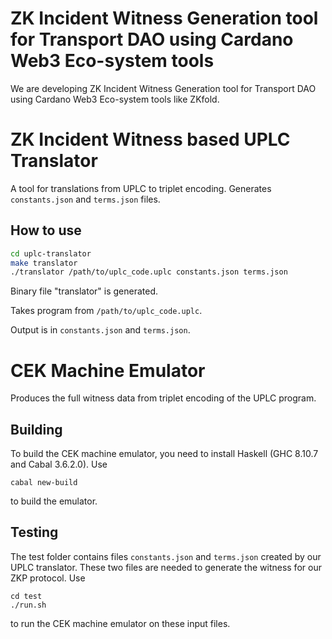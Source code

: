 # ZK Incident Witness Generation tool for Transport DAO using Cardano Web3 Eco-system tools

We are developing ZK Incident Witness Generation tool for Transport DAO using Cardano Web3 Eco-system tools like ZKfold.

# ZK Incident Witness based UPLC Translator

A tool for translations from UPLC to triplet encoding. Generates `constants.json` and `terms.json` files.

## How to use

```bash
cd uplc-translator
make translator
./translator /path/to/uplc_code.uplc constants.json terms.json
```

Binary file "translator" is generated.

Takes program from `/path/to/uplc_code.uplc`.

Output is in `constants.json` and `terms.json`.

# CEK Machine Emulator

Produces the full witness data from triplet encoding of the UPLC program.

## Building

To build the CEK machine emulator, you need to install Haskell (GHC 8.10.7 and Cabal 3.6.2.0). Use
```console
cabal new-build
```
to build the emulator.

## Testing

The test folder contains files `constants.json` and `terms.json` created by our UPLC translator. These two files are needed to generate the witness for our ZKP protocol. Use
```console
cd test
./run.sh
```
to run the CEK machine emulator on these input files.